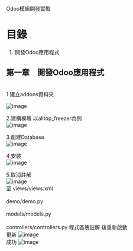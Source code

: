  Odoo模組開發實戰
# 目錄
 1.	開發Odoo應用程式

## 第一章　開發Odoo應用程式
 <br/>
 1.建立addons資料夾
 <br/>
 
 ![image](https://user-images.githubusercontent.com/90267374/132820732-48fd81a9-b5dd-418c-9fc1-f8f31a2f2f41.png)
 <br/>
 
 2.建構模塊
 以alltop_freezer為例
 <br/>
 ![image](https://user-images.githubusercontent.com/90267374/132823268-318a5f93-28a9-462e-85bb-fcf97de3b67c.png)

 3.創建Database
 <br/>
 ![image](https://user-images.githubusercontent.com/90267374/132823586-3157071e-9107-40b5-b55b-9e50e907be57.png)
 
 4.安裝
 <br/>
 ![image](https://user-images.githubusercontent.com/90267374/132824192-b603c8ca-e111-4457-85c1-cb7a2bb3e038.png)
 
 5.取消註解
 <br/>
 ![image](https://user-images.githubusercontent.com/90267374/132825762-ca43a35b-dc23-4d77-8945-17d1ff70f1c2.png)
 <br/>
 至 views/views.xml    
 <br/>
    demo/demo.py       
 <br/>
    models/models.py  
 <br/>
    controllers/controllers.py 程式區塊註解
 後重新啟動
 <br/>
 更新
 ![image](https://user-images.githubusercontent.com/90267374/132827854-64bef14f-0212-443b-b903-7f386758d1aa.png)
 <br/>
 成功
 ![image](https://user-images.githubusercontent.com/90267374/132827965-ca8ac133-81d3-4a38-ac09-08392aaf932c.png)


 

 
 
 
 

